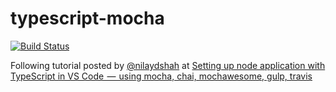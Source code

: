 # typescript-mocha
[![Build Status](https://travis-ci.org/spainb123/typescript-mocha.svg?branch=master)](https://travis-ci.org/spainb123/typescript-mocha?branch=master)

Following tutorial posted by [@nilaydshah](https://twitter.com/nilaydshah) at 
[Setting up node application with TypeScript in VS Code  —  using mocha, chai, mochawesome, gulp, travis](https://blogs.msdn.microsoft.com/nilayshah/2018/01/07/unit-testing-node-application-with-typescript-in-vs-code-%e2%80%8a-%e2%80%8a-using-mocha-chai-mochawesome-gulp-travis/)
